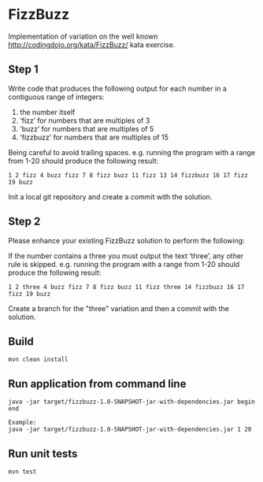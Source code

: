 # FizzBuzz
Implementation of variation on the well known http://codingdojo.org/kata/FizzBuzz/ kata exercise.

## Step 1

Write code that produces the following output for each number in a contiguous range of integers:

1. the number itself
2. ‘fizz’ for numbers that are multiples of 3
3. ‘buzz’ for numbers that are multiples of 5
4. ‘fizzbuzz’ for numbers that are multiples of 15

Being careful to avoid trailing spaces.
e.g. running the program with a range from 1-20 should produce the following result:
```
1 2 fizz 4 buzz fizz 7 8 fizz buzz 11 fizz 13 14 fizzbuzz 16 17 fizz 19 buzz
```

Init a local git repository and create a commit with the solution.

## Step 2

Please enhance your existing FizzBuzz solution to perform the following:

If the number contains a three you must output the text ‘three’, any other rule is skipped.
e.g. running the program with a range from 1-20 should produce the following result:
```
1 2 three 4 buzz fizz 7 8 fizz buzz 11 fizz three 14 fizzbuzz 16 17 fizz 19 buzz
```

Create a branch for the "three" variation and then a commit with the solution.

## Build
```
mvn clean install
```
## Run application from command line
```
java -jar target/fizzbuzz-1.0-SNAPSHOT-jar-with-dependencies.jar begin end

Example:
java -jar target/fizzbuzz-1.0-SNAPSHOT-jar-with-dependencies.jar 1 20
```

## Run unit tests
```
mvn test
```
